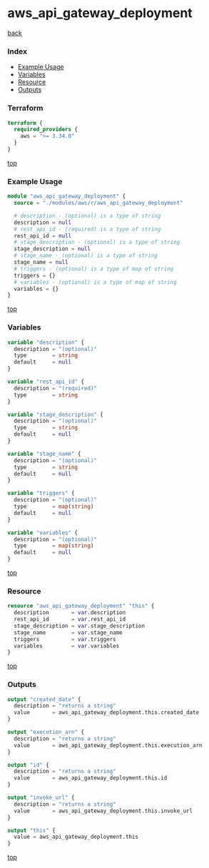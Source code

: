 # aws_api_gateway_deployment

[back](../aws.md)

### Index

- [Example Usage](#example-usage)
- [Variables](#variables)
- [Resource](#resource)
- [Outputs](#outputs)

### Terraform

```terraform
terraform {
  required_providers {
    aws = ">= 3.34.0"
  }
}
```

[top](#index)

### Example Usage

```terraform
module "aws_api_gateway_deployment" {
  source = "./modules/aws/r/aws_api_gateway_deployment"

  # description - (optional) is a type of string
  description = null
  # rest_api_id - (required) is a type of string
  rest_api_id = null
  # stage_description - (optional) is a type of string
  stage_description = null
  # stage_name - (optional) is a type of string
  stage_name = null
  # triggers - (optional) is a type of map of string
  triggers = {}
  # variables - (optional) is a type of map of string
  variables = {}
}
```

[top](#index)

### Variables

```terraform
variable "description" {
  description = "(optional)"
  type        = string
  default     = null
}

variable "rest_api_id" {
  description = "(required)"
  type        = string
}

variable "stage_description" {
  description = "(optional)"
  type        = string
  default     = null
}

variable "stage_name" {
  description = "(optional)"
  type        = string
  default     = null
}

variable "triggers" {
  description = "(optional)"
  type        = map(string)
  default     = null
}

variable "variables" {
  description = "(optional)"
  type        = map(string)
  default     = null
}
```

[top](#index)

### Resource

```terraform
resource "aws_api_gateway_deployment" "this" {
  description       = var.description
  rest_api_id       = var.rest_api_id
  stage_description = var.stage_description
  stage_name        = var.stage_name
  triggers          = var.triggers
  variables         = var.variables
}
```

[top](#index)

### Outputs

```terraform
output "created_date" {
  description = "returns a string"
  value       = aws_api_gateway_deployment.this.created_date
}

output "execution_arn" {
  description = "returns a string"
  value       = aws_api_gateway_deployment.this.execution_arn
}

output "id" {
  description = "returns a string"
  value       = aws_api_gateway_deployment.this.id
}

output "invoke_url" {
  description = "returns a string"
  value       = aws_api_gateway_deployment.this.invoke_url
}

output "this" {
  value = aws_api_gateway_deployment.this
}
```

[top](#index)